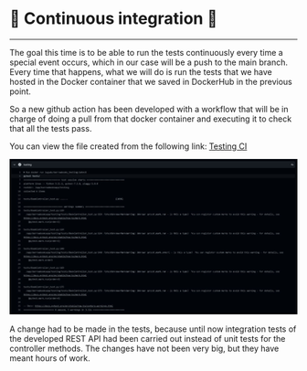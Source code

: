 # 🔄 Continuous integration 🔄

---

The goal this time is to be able to run the tests continuously every time a special event occurs, which in our case will be a push to the main branch. Every time that happens, what we will do is run the tests that we have hosted in the Docker container that we saved in DockerHub in the previous point.

So a new github action has been developed with a workflow that will be in charge of doing a pull from that docker container and executing it to check that all the tests pass.

You can view the file created from the following link: [Testing CI](https://github.com/LuGuDu/BorrowBooks/blob/main/.github/workflows/deploy.yml)

<img src="https://github.com/LuGuDu/BorrowBooks/blob/LuGuDu-milestone1/docs/resources/testingCI.JPG" alt="Success Testing CI Action" style="width:800px;"/>

A change had to be made in the tests, because until now integration tests of the developed REST API had been carried out instead of unit tests for the controller methods. The changes have not been very big, but they have meant hours of work.

